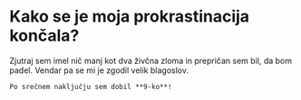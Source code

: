 # Kako se je moja prokrastinacija končala?

Zjutraj sem imel nič manj kot dva živčna zloma in prepričan sem bil, da bom padel.
Vendar pa se mi je zgodil velik blagoslov.

```{epigraph}
Po srečnem naključju sem dobil **9-ko**!
```

